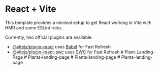 # React + Vite

This template provides a minimal setup to get React working in Vite with HMR and some ESLint rules.

Currently, two official plugins are available:

- [@vitejs/plugin-react](https://github.com/vitejs/vite-plugin-react/blob/main/packages/plugin-react/README.md) uses [Babel](https://babeljs.io/) for Fast Refresh
- [@vitejs/plugin-react-swc](https://github.com/vitejs/vite-plugin-react-swc) uses [SWC](https://swc.rs/) for Fast Refresh
#   P l a n t - L a n d i n g - P a g e  
 #   P l a n t s - l a n d i n g - p a g e  
 #   P l a n t s - l a n d i n g - p a g e  
 #   P l a n t s - l a n d i n g - p a g e  
 